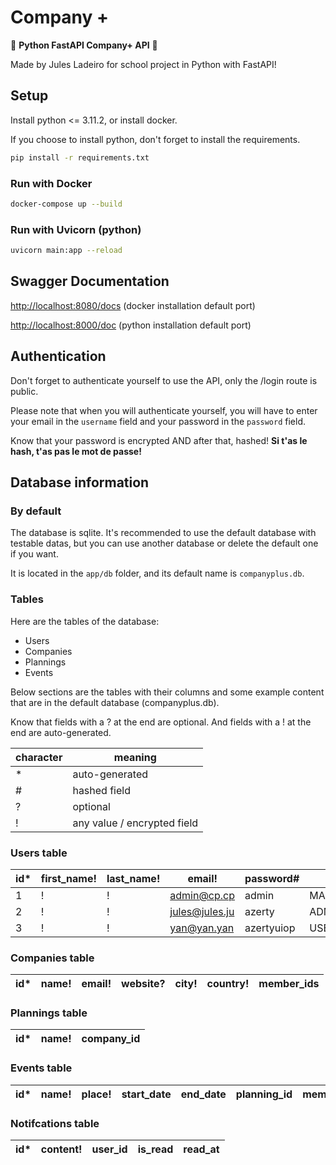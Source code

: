 # Company +

🙌 __Python FastAPI Company+ API__ 🙌

Made by Jules Ladeiro for school project in Python with FastAPI!

## Setup

Install python <= 3.11.2, or install docker.

If you choose to install python, don't forget to install the requirements.

```bash
pip install -r requirements.txt
```

### Run with Docker

```bash
docker-compose up --build
```

### Run with Uvicorn (python)

```bash
uvicorn main:app --reload
```

## Swagger Documentation

<http://localhost:8080/docs>  (docker installation default port)

<http://localhost:8000/doc> (python installation default port)

## Authentication

Don't forget to authenticate yourself to use the API, only the /login route is public.

Please note that when you will authenticate yourself, you will have to enter your email in the `username` field and your password in the `password` field.

Know that your password is encrypted AND after that, hashed! __Si t'as le hash, t'as pas le mot de passe!__

## Database information

### By default

The database is sqlite. It's recommended to use the default database with testable datas, but you can use another database or delete the default one if you want.

It is located in the `app/db` folder, and its default name is `companyplus.db`.

### Tables

Here are the tables of the database:

- Users
- Companies
- Plannings
- Events

Below sections are the tables with their columns and some example content that are in the default database (companyplus.db).

Know that fields with a ? at the end are optional. And fields with a ! at the end are auto-generated.

| character | meaning                     |
| --------- | --------------------------- |
| *         | auto-generated              |
| #         | hashed field                |
| ?         | optional                    |
| !         | any value / encrypted field |

### Users table

| id* | first_name! | last_name! | email!         | password#  | role       |
| --- | ----------- | ---------- | -------------- | ---------- | ---------- |
| 1   | !           | !          | admin@cp.cp    | admin      | MAINTAINER |
| 2   | !           | !          | jules@jules.ju | azerty     | ADMIN      |
| 3   | !           | !          | yan@yan.yan    | azertyuiop | USER       |

### Companies table

| id* | name! | email! | website? | city! | country! | member_ids |
| --- | ----- | ------ | -------- | ----- | -------- | ---------- |

### Plannings table

| id* | name! | company_id |
| --- | ----- | ---------- |

### Events table

| id* | name! | place! | start_date | end_date | planning_id | member_ids |
| --- | ----- | ------ | ---------- | -------- | ----------- | ---------- |

### Notifcations table

| id* | content! | user_id | is_read | read_at |
| --- | -------- | ------- | ------- | ------- |
